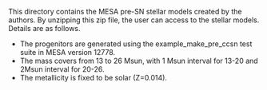 This directory contains the MESA pre-SN stellar models created by the authors.
By unzipping this zip file, the user can access to the stellar models. Details are as follows.

- The progenitors are generated using the example_make_pre_ccsn test suite in MESA version 12778.
- The mass covers from 13 to 26 Msun, with 1 Msun interval for 13-20 and 2Msun interval for 20-26.
- The metallicity is fixed to be solar (Z=0.014).

